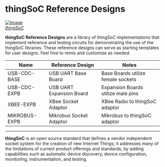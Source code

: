 # thingSoC Reference Designs

[![Image](http://thingsoc.github.io/img/projects/thingSoC/thingSoC_thumb.png?raw=true)  
*thingSoC*](http://thingsoc.github.io)

**thingSoC Reference Designs** are a library of thingSoC implementations that implement
 reference and testing circuits for demonstrating the use of the thingSoC libraries.
These reference designs can serve as starting templates for user designs.
Feel free to remix and customize as needed.


Name           | Reference Design         | Notes 
------------   | ------------------------ | -----
USB-CDC-BASE   | USB UART Base Board      | Base Boards utilize female sockets        
USB-CDC-EXPB   | USB UART Expansion Board | Expansion Boards utilize male pins        
XBEE-EXPB      | XBee Socket Adaptor      | XBee Radio to thingSoC adaptor        
MIKROBUS-EXPB  | Mikrobus Socket Adaptor  | Mikrobus to thingSoC adaptor        
---------------------------------------------------------------


**thingSoC** is an open source standard that defines a
vendor independent socket system for the creation of new Internet Things;
it addresses many of the limitations of current product offerings
and standards, by adding capabilities such as automatic device discovery, 
device configuration, monitoring, instrumentation, and testing.

